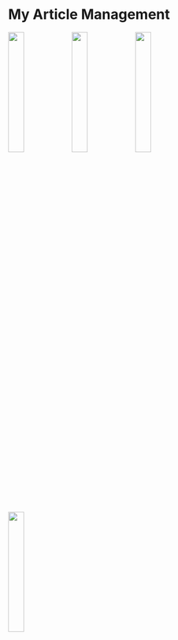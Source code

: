 # My Article Management
<img align="left" width="25%" src="https://user-images.githubusercontent.com/48061933/102461368-db0a3880-407a-11eb-9176-532f77ddb1c0.jpg" />
<img align="left" width="25%" src="https://user-images.githubusercontent.com/48061933/102461351-d6458480-407a-11eb-977c-d5d7732f83e1.jpg" />
<img align="left" width="25%" src="https://user-images.githubusercontent.com/48061933/102461367-da71a200-407a-11eb-9e08-83439e32a6d5.jpg" />
<img align="left" width="25%" src="https://user-images.githubusercontent.com/48061933/102461363-d9d90b80-407a-11eb-8d90-8139f4b6aefc.jpg" />
